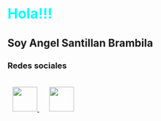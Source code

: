 <h1 style="color: cyan; font-weight: bold;">
  Hola!!!
</h1>
<h2>Soy Angel Santillan Brambila</h2>

<h3>
  Redes sociales
</h3>
<br>
<a href="https://www.linkedin.com/in/angel-santillan-brambila/" target="__blank"
  style="padding: 10px;"
>
  <img 
    height="50"
    src="https://image.flaticon.com/icons/svg/174/174857.svg"/>
</a>
<a href="https://twitter.com/angelsadefe18" target="__blank"
  style="padding: 10px;"
>
  <img height="50" src="https://image.flaticon.com/icons/svg/1409/1409937.svg"/>
</a>

